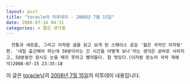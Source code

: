 ```yaml
---
layout: post
title: "toracle의 미투데이 - 2008년 7월 15일"
date: 2008-07-16 04:31
categories: ⊙ 짧은 생각들
---
```



    
      전통과 새로움, 그리고 이자람 글을 읽고 보게 된 스페이스 공감 '젊은 국악인 이자람' 편. '내일 출근해야 하는데 50분이라는 긴 시간을 어떻게 보나'라는 생각은 곧바로 사라지고, 50분동안 잠시도 눈을 떼지 못하고 빨려들다. 참 멋있다.(이자람 판소리 국악 재해석)2008-07-15 23:35:18

    
    

이 글은 [toracle](http://me2day.net/toracle)님의 [2008년 7월 15일](http://me2day.net/toracle/2008/07/15#14:35:18)의 미투데이 내용입니다.


   
       
